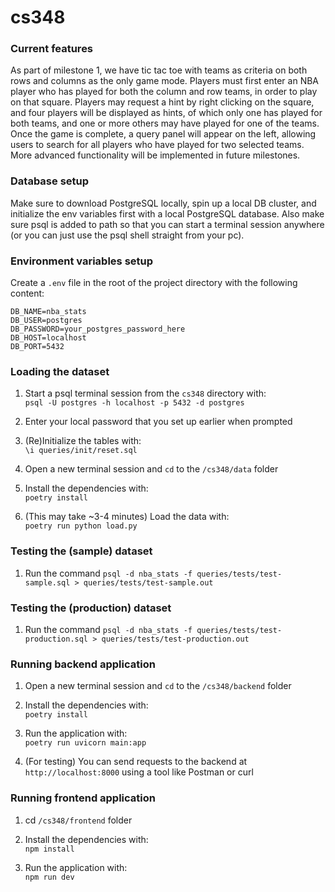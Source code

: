 # cs348

### Current features
As part of milestone 1, we have tic tac toe with teams as criteria on both rows and columns as the only game mode. Players must first enter an NBA player who has played for both the column and row teams, in order to play on that square. Players may request a hint by right clicking on the square, and four players will be displayed as hints, of which only one has played for both teams, and one or more others may have played for one of the teams. Once the game is complete, a query panel will appear on the left, allowing users to search for all players who have played for two selected teams. More advanced functionality will be implemented in future milestones. 

### Database setup

Make sure to download PostgreSQL locally, spin up a local DB cluster, and initialize the env variables first with a local PostgreSQL database. Also make sure psql is added to path so that you can start a terminal session anywhere (or you can just use the psql shell straight from your pc).

### Environment variables setup

Create a `.env` file in the root of the project directory with the following content:
```env
DB_NAME=nba_stats
DB_USER=postgres
DB_PASSWORD=your_postgres_password_here
DB_HOST=localhost
DB_PORT=5432
```

### Loading the dataset

1. Start a psql terminal session from the `cs348` directory with:  
   `psql -U postgres -h localhost -p 5432 -d postgres`

2. Enter your local password that you set up earlier when prompted  
3. (Re)Initialize the tables with:  
   `\i queries/init/reset.sql`

4. Open a new terminal session and `cd` to the `/cs348/data` folder

5. Install the dependencies with:  
   `poetry install`

6. (This may take ~3-4 minutes) Load the data with:  
   `poetry run python load.py`

### Testing the (sample) dataset

1. Run the command `psql -d nba_stats -f queries/tests/test-sample.sql > queries/tests/test-sample.out`

### Testing the (production) dataset

1. Run the command `psql -d nba_stats -f queries/tests/test-production.sql > queries/tests/test-production.out`

### Running backend application

1. Open a new terminal session and `cd` to the `/cs348/backend` folder

2. Install the dependencies with:  
   `poetry install`
   
3. Run the application with:  
   `poetry run uvicorn main:app`

4. (For testing) You can send requests to the backend at `http://localhost:8000` using a tool like Postman or curl

### Running frontend application

1. cd `/cs348/frontend` folder

2. Install the dependencies with:  
   `npm install`

3. Run the application with:  
   `npm run dev`
